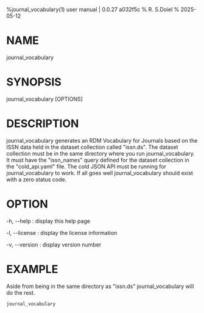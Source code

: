 %journal_vocabulary(1) user manual | 0.0.27  a032f5c
% R. S.Doiel
% 2025-05-12

# NAME
    
journal_vocabulary
    
# SYNOPSIS
    
journal_vocabulary [OPTIONS]
    
# DESCRIPTION

journal_vocabulary generates an RDM Vocabulary for Journals based on
the ISSN data held in the dataset collection called "issn.ds".
The dataset collection must be in the same directory where you
run journal_vocabulary.  It must have the "issn_names" query defined
for the dataset collection in the "cold_api.yaml" file. The
cold JSON API must be running for journal_vocabulary to work.
If all goes well journal_vocabulary should exist with a zero status code.

# OPTION

-h, --help
: display this help page

-l, --license
: display the license information

-v, --version
: display version number

# EXAMPLE

Aside from being in the same directory as "issn.ds" journal_vocabulary
will do the rest.

~~~shell
journal_vocabulary
~~~


